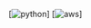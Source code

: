 [![python](https://img.shields.io/badge/Python-14354C?style=for-the-badge&logo=python&logoColor=white)]
[![aws](https://img.shields.io/badge/Amazon_AWS-FF9900?style=for-the-badge&logo=amazonaws&logoColor=white)]
